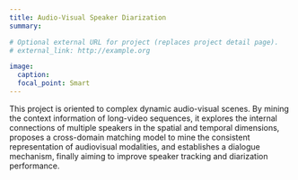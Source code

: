 ```yaml
---
title: Audio-Visual Speaker Diarization
summary: 

# Optional external URL for project (replaces project detail page).
# external_link: http://example.org

image:
  caption:
  focal_point: Smart
---
```

This project is oriented to complex dynamic audio-visual scenes. By mining the context information of long-video sequences, it explores the internal connections of multiple speakers in the spatial and temporal dimensions, proposes a cross-domain matching model to mine the consistent representation of audiovisual modalities, and establishes a dialogue mechanism, finally aiming to improve speaker tracking and diarization performance.